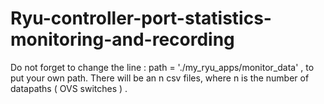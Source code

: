 # Ryu-controller-port-statistics-monitoring-and-recording
Do not forget to change the line : path = './my_ryu_apps/monitor_data' , to put your own path.
There will be an n csv files, where n is the number of datapaths ( OVS switches ) .
